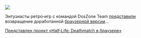 <!--2025-04-12 04:13:03-->
<div class="yb">
  <div class="rss smaller1 habr"><img src="https://habrastorage.org/getpro/habr/upload_files/035/5b9/b65/0355b9b6588874aeb0ca019f74763aa8.jpg" /><p>Энтузиасты ретро‑игр с&nbsp;командой DosZone Team <a href="https://t.me/gamebase54/1282" rel="noopener noreferrer nofollow">представили</a> возвращение доработанной <a href="https://dos.zone/ru/hldm/" rel="noopener noreferrer nofollow">браузерной версии</a>... <p class="titl"><a href="https://habr.com/ru/news/900164/?utm_source=habrahabr&utm_medium=rss&utm_campaign=900164">Представлен проект «Half‑Life: Deathmatch в браузере»</a></p></div>
</div>
